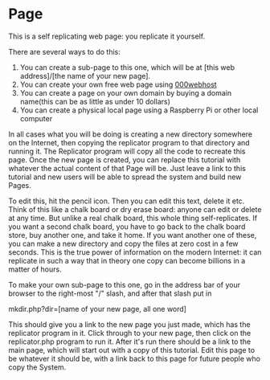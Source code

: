 # Page

This is a self replicating web page: you replicate it yourself.  

There are several ways to do this:

1. You can create a sub-page to this one, which will be at [this web address]/[the name of your new page].
2. You can create your own free web page using [000webhost](https://www.000webhost.com/)
3. You can create a page on your own domain by buying a domain name(this can be as little as under 10 dollars)
4. You can create a physical local page using a Raspberry Pi or other local computer

In all cases what you will be doing is creating a new directory somewhere on the Internet, then copying the replicator program to that directory and running it.  The Replicator program will copy all the code to recreate this page.  Once the new page is created, you can replace this tutorial with whatever the actual content of that Page will be.  Just leave a link to this tutorial and new users will be able to spread the system and build new Pages.

To edit this, hit the pencil icon.  Then you can edit this text, delete it etc.  Think of this like a chalk board or dry erase board: anyone can edit or delete at any time.  But unlike a real chalk board, this whole thing self-replicates.  If you want a second chalk board, you have to go back to the chalk board store, buy another one, and take it home.  If you want another one of these, you can make a new directory and copy the files at zero cost in a few seconds.  This is the true power of information on the modern Internet: it can replicate in such a way that in theory one copy can become billions in a matter of hours.  

To make your own sub-page to this one, go in the address bar of your browser to the right-most "/" slash, and after that slash put in 

mkdir.php?dir=[name of your new page, all one word]

This should give you a link to the new page you just made, which has the replicator program in it.  Click through to your new page, then click on the replicator.php program to run it.  After it's run there should be a link to the main page, which will start out with a copy of this tutorial.  Edit this page to be whatever it should be, with a link back to this page for future people who copy the System.






